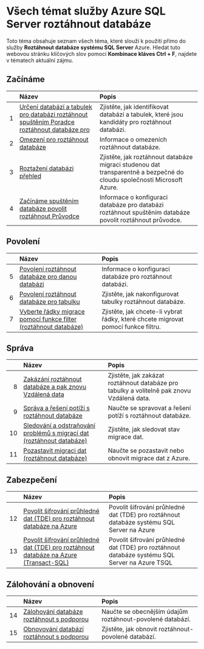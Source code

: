 <properties
    pageTitle="Všech témat služby SQL Server roztáhnout databáze | Microsoft Azure"
    description="Tabulka všech témat pro službu Azure s názvem roztáhnout databáze systému SQL Server, která jsou na http://azure.microsoft.com/documentation/articles/, název a popis."
    services="sql-server-stretch-database"
    documentationCenter=""
    authors="DouglasL"
    manager="jhubbard"
    editor="MightyPen"/>

<tags
    ms.service="sql-server-stretch-database"
    ms.workload="sql-server-stretch-database"
    ms.tgt_pltfrm="na"
    ms.devlang="na"
    ms.topic="article"
    ms.date="10/05/2016"
    ms.author="DouglasL"/>


# <a name="all-topics-for-azure-sql-server-stretch-database-service"></a>Všech témat služby Azure SQL Server roztáhnout databáze

Toto téma obsahuje seznam všech téma, které slouží k použití přímo do služby **Roztáhnout databáze systému SQL Server** Azure. Hledat tuto webovou stránku klíčových slov pomocí **Kombinace kláves Ctrl + F**, najdete v tématech aktuální zájmu.




## <a name="get-started"></a>Začínáme

| &nbsp; | Název | Popis |
| --: | :-- | :-- |
| 1 | [Určení databází a tabulek pro databázi roztáhnout spuštěním Poradce roztáhnout databáze pro](sql-server-stretch-database-identify-databases.md) | Zjistěte, jak identifikovat databází a tabulek, které jsou kandidáty pro roztáhnout databázi. |
| 2 | [Omezení pro roztáhnout databáze](sql-server-stretch-database-limitations.md) | Informace o omezeních roztáhnout databáze. |
| 3 | [Roztažení databázi přehled](sql-server-stretch-database-overview.md) | Zjistěte, jak roztáhnout databáze migraci studenou dat transparentně a bezpečné do cloudu společnosti Microsoft Azure. |
| 4 | [Začínáme spuštěním databáze povolit roztáhnout Průvodce](sql-server-stretch-database-wizard.md) | Informace o konfiguraci databáze pro databázi roztáhnout spuštěním databáze povolit roztáhnout průvodce. |



## <a name="enable"></a>Povolení

| &nbsp; | Název | Popis |
| --: | :-- | :-- |
| 5 | [Povolení roztáhnout databáze pro danou databázi](sql-server-stretch-database-enable-database.md) | Informace o konfiguraci databáze pro roztáhnout databázi. |
| 6 | [Povolení roztáhnout databáze pro tabulku](sql-server-stretch-database-enable-table.md) | Zjistěte, jak nakonfigurovat tabulky roztáhnout databáze. |
| 7 | [Vyberte řádky migrace pomocí funkce filter (roztáhnout databáze)](sql-server-stretch-database-predicate-function.md) | Zjistěte, jak chcete-li vybrat řádky, které chcete migrovat pomocí funkce filtru. |



## <a name="manage"></a>Správa

| &nbsp; | Název | Popis |
| --: | :-- | :-- |
| 8 | [Zakázání roztáhnout databáze a pak znovu Vzdálená data](sql-server-stretch-database-disable.md) | Zjistěte, jak zakázat roztáhnout databáze pro tabulky a volitelně pak znovu Vzdálená data. |
| 9 | [Správa a řešení potíží s roztáhnout databáze](sql-server-stretch-database-manage.md) | Naučte se spravovat a řešení potíží s roztáhnout databáze. |
| 10 | [Sledování a odstraňování problémů s migrací dat (roztáhnout databáze)](sql-server-stretch-database-monitor.md) | Zjistěte, jak sledovat stav migrace dat. |
| 11 | [Pozastavit migraci dat (roztáhnout databáze)](sql-server-stretch-database-pause.md) | Naučte se pozastavit nebo obnovit migrace dat z Azure. |



## <a name="security"></a>Zabezpečení

| &nbsp; | Název | Popis |
| --: | :-- | :-- |
| 12 | [Povolit šifrování průhledné dat (TDE) pro roztáhnout databáze na Azure](sql-server-stretch-database-encryption-tde.md) | Povolit šifrování průhledné dat (TDE) pro roztáhnout databáze systému SQL Server na Azure |
| 13 | [Povolit šifrování průhledné dat (TDE) pro roztáhnout databáze na Azure (Transact-SQL)](sql-server-stretch-database-tde-tsql.md) | Povolit šifrování průhledné dat (TDE) pro roztáhnout databáze systému SQL Server na Azure TSQL |



## <a name="backup-and-recovery"></a>Zálohování a obnovení

| &nbsp; | Název | Popis |
| --: | :-- | :-- |
| 14 | [Zálohování databáze roztáhnout s podporou](sql-server-stretch-database-backup.md) | Naučte se obecnějším údajům roztáhnout\-povolené databází. |
| 15 | [Obnovování databází roztáhnout s podporou](sql-server-stretch-database-restore.md) | Zjistěte, jak obnovit roztáhnout\-povolené databází. |

